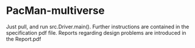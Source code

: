 # PacMan-multiverse

Just pull, and run src.Driver.main(). Further instructions are contained in the specification pdf file. Reports regarding design problems are introduced in the Report.pdf
